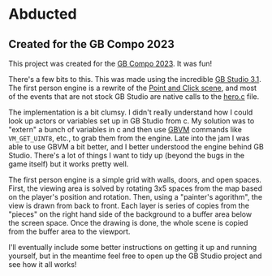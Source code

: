 # Abducted

## Created for the GB Compo 2023
This project was created for the [GB Compo 2023](https://itch.io/jam/gbcompo23). It was fun!

There's a few bits to this. This was made using the incredible [GB Studio 3.1](https://www.gbstudio.dev/). The first person engine is a rewrite of the [Point and Click scene](plugins/crawler/engine/src/states/pointnclick.c), and most of the events that are not stock GB Studio are native calls to the [hero.c](plugins/crawler/engine/src/hero.c) file.

The implementation is a bit clumsy. I didn't really understand how I could look up actors or variables set up in GB Studio from c. My solution was to "extern" a bunch of variables in c and then use [GBVM](https://www.gbstudio.dev/docs/scripting/gbvm/) commands like `VM_GET_UINT8`, etc., to grab them from the engine. Late into the jam I was able to use GBVM a bit better, and I better understood the engine behind GB Studio. There's a lot of things I want to tidy up (beyond the bugs in the game itself) but it works pretty well.

The first person engine is a simple grid with walls, doors, and open spaces. First, the viewing area is solved by rotating 3x5 spaces from the map based on the player's position and rotation. Then, using a "painter's agorithm", the view is drawn from back to front. Each layer is series of copies from the "pieces" on the right hand side of the background to a buffer area below the screen space. Once the drawing is done, the whole scene is copied from the buffer area to the viewport.

I'll eventually include some better instructions on getting it up and running yourself, but in the meantime feel free to open up the GB Studio project and see how it all works!
